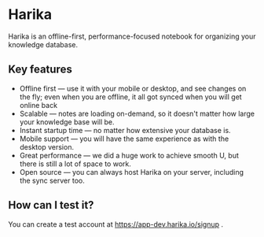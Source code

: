 # Harika

Harika is an offline-first, performance-focused notebook for organizing your knowledge database.

## Key features

- Offline first — use it with your mobile or desktop, and see changes on the fly; even when you are offline, it all got synced when you will get online back
- Scalable — notes are loading on-demand, so it doesn't matter how large your knowledge base will be.
- Instant startup time — no matter how extensive your database is.
- Mobile support — you will have the same experience as with the desktop version.
- Great performance — we did a huge work to achieve smooth U, but there is still a lot of space to work.
- Open source — you can always host Harika on your server, including the sync server too.

## How can I test it?

You can create a test account at https://app-dev.harika.io/signup .
